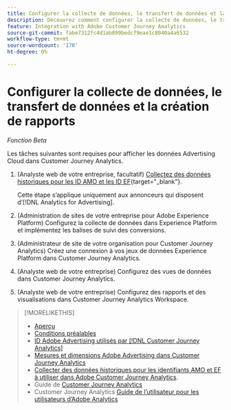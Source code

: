 ```yaml
---
title: Configurer la collecte de données, le transfert de données et la création de rapports
description: Découvrez comment configurer la collecte de données, le transfert de données et la création de rapports.
feature: Integration with Adobe Customer Journey Analytics
source-git-commit: fabe7312fc4d1ab899bedcf9eae1c8040a4a6532
workflow-type: tm+mt
source-wordcount: '178'
ht-degree: 0%

---
```


# Configurer la collecte de données, le transfert de données et la création de rapports

*Fonction Beta*

Les tâches suivantes sont requises pour afficher les données Advertising Cloud dans Customer Journey Analytics.

<!--
The following procedures explain the steps required to view Advertising Cloud data in Customer Journey Analytics. The procedures include the tasks and settings required for the integration but do not explain all features available for the workflows; see the linked resources for full information.
-->

1. (Analyste web de votre entreprise, facultatif) [Collectez des données historiques pour les ID AMO et les ID EF](/help/integrations/analytics/rvars-to-evars.md){target="_blank"}.

   Cette étape s’applique uniquement aux annonceurs qui disposent d’[!DNL Analytics for Advertising].

1. (Administration de sites de votre entreprise pour Adobe Experience Platform) Configurez la collecte de données dans Experience Platform et implémentez les balises de suivi des conversions.

1. (Administrateur de site de votre organisation pour Customer Journey Analytics) Créez une connexion à vos jeux de données Experience Platform dans Customer Journey Analytics.

1. (Analyste web de votre entreprise) Configurez des vues de données dans Customer Journey Analytics.

1. (Analyste web de votre entreprise) Configurez des rapports et des visualisations dans Customer Journey Analytics Workspace.

>[!MORELIKETHIS]
>
>* [Aperçu](overview.md)
>* [Conditions préalables](prerequisites.md)
>* [ID Adobe Advertising utilisés par  [!DNL Customer Journey Analytics]](ids.md)
>* [Mesures et dimensions Adobe Advertising dans Customer Journey Analytics](advertising-data-in-cja.md)
>* [Collecter des données historiques pour les identifiants AMO et EF à utiliser dans Adobe Customer Journey Analytics](/help/integrations/analytics/rvars-to-evars.md).
>* Guide de [Customer Journey Analytics](https://experienceleague.adobe.com/fr/docs/analytics-platform/using/cja-landing)
>* Customer Journey Analytics [Guide de l’utilisateur pour les utilisateurs d’Adobe Analytics](https://experienceleague.adobe.com/fr/docs/analytics-platform/using/compare-aa-cja/aa-to-cja-user)
